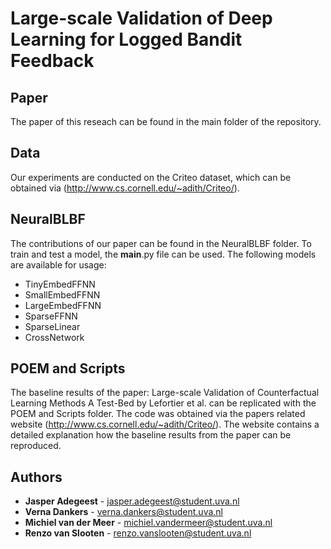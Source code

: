 # Large-scale Validation of Deep Learning for Logged Bandit Feedback

## Paper

The paper of this reseach can be found in the main folder of the repository.

## Data

Our experiments are conducted on the Criteo dataset, which can be obtained via (http://www.cs.cornell.edu/~adith/Criteo/).

## NeuralBLBF

The contributions of our paper can be found in the NeuralBLBF folder. To train and test a model, the __main__.py file can be used. The following models are available for usage:
* TinyEmbedFFNN
* SmallEmbedFFNN
* LargeEmbedFFNN
* SparseFFNN
* SparseLinear
* CrossNetwork

## POEM and Scripts

The baseline results of the paper: Large-scale Validation of Counterfactual Learning Methods
A Test-Bed by Lefortier et al. can be replicated with the POEM and Scripts folder. The code was obtained via the papers related website (http://www.cs.cornell.edu/~adith/Criteo/).
The website contains a detailed explanation how the baseline results from the paper can be reproduced.

## Authors

* **Jasper Adegeest** - jasper.adegeest@student.uva.nl
* **Verna Dankers** - verna.dankers@student.uva.nl
* **Michiel van der Meer** - michiel.vandermeer@student.uva.nl
* **Renzo van Slooten** - renzo.vanslooten@student.uva.nl
